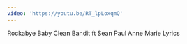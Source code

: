 ```yaml
---
video: 'https://youtu.be/RT_lpLoxqmQ'
---
```

Rockabye Baby Clean Bandit ft Sean Paul Anne Marie Lyrics
